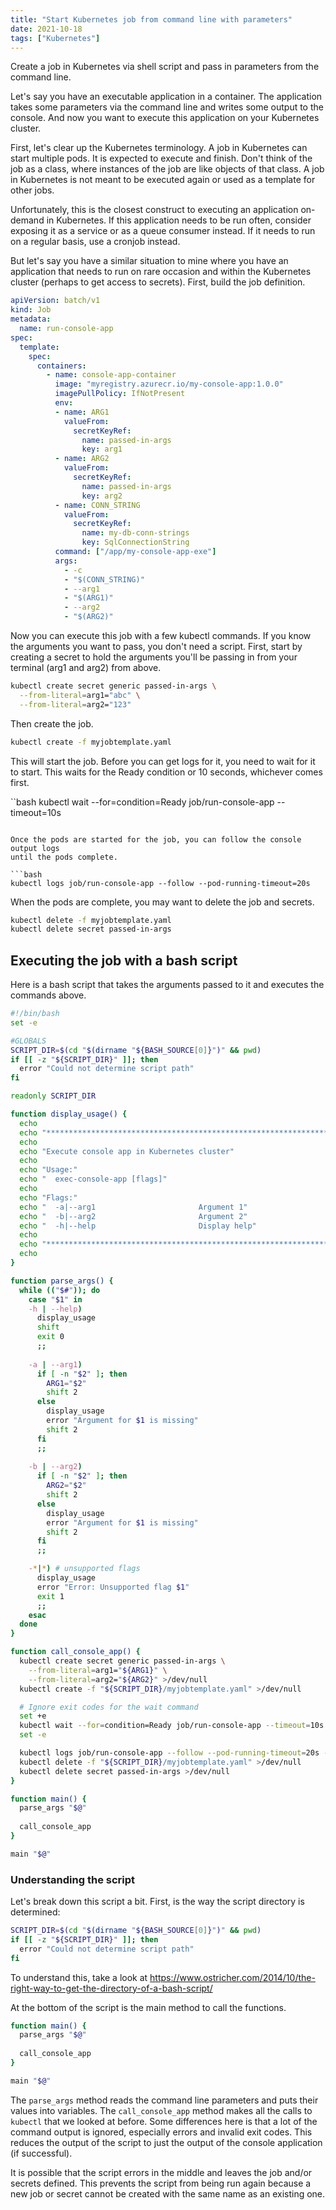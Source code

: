 ```yaml
---
title: "Start Kubernetes job from command line with parameters"
date: 2021-10-18
tags: ["Kubernetes"]
---
```


Create a job in Kubernetes via shell script and pass in parameters from the
command line.

<!--more-->

Let's say you have an executable application in a container. The application
takes some parameters via the command line and writes some output to the
console. And now you want to execute this application on your Kubernetes
cluster.

First, let's clear up the Kubernetes terminology. A job in Kubernetes can
start multiple pods. It is expected to execute and finish. Don't think of the
job as a class, where instances of the job are like objects of that class. A
job in Kubernetes is not meant to be executed again or used as a template for
other jobs. 

Unfortunately, this is the closest construct to executing an application
on-demand in Kubernetes. If this application needs to be run often, consider
exposing it as a service or as a queue consumer instead. If it needs to run on
a regular basis, use a cronjob instead.

But let's say you have a similar situation to mine where you have an
application that needs to run on rare occasion and within the Kubernetes
cluster (perhaps to get access to secrets). First, build the job definition.

```yaml
apiVersion: batch/v1
kind: Job
metadata:
  name: run-console-app
spec:
  template:
    spec:
      containers:
        - name: console-app-container
          image: "myregistry.azurecr.io/my-console-app:1.0.0"
          imagePullPolicy: IfNotPresent
          env:
          - name: ARG1
            valueFrom:
              secretKeyRef:
                name: passed-in-args
                key: arg1
          - name: ARG2
            valueFrom:
              secretKeyRef:
                name: passed-in-args
                key: arg2
          - name: CONN_STRING
            valueFrom:
              secretKeyRef:
                name: my-db-conn-strings
                key: SqlConnectionString
          command: ["/app/my-console-app-exe"]
          args:
            - -c 
            - "$(CONN_STRING)"
            - --arg1 
            - "$(ARG1)"
            - --arg2 
            - "$(ARG2)"
```

Now you can execute this job with a few kubectl commands. If you know the
arguments you want to pass, you don't need a script. First, start by creating
a secret to hold the arguments you'll be passing in from your terminal
(arg1 and arg2) from above.

```bash
kubectl create secret generic passed-in-args \
  --from-literal=arg1="abc" \
  --from-literal=arg2="123"
```

Then create the job.

```bash
kubectl create -f myjobtemplate.yaml
```

This will start the job. Before you can get logs for it, you need to wait for
it to start. This waits for the Ready condition or 10 seconds, whichever comes
first.

``bash
kubectl wait --for=condition=Ready job/run-console-app --timeout=10s
```

Once the pods are started for the job, you can follow the console output logs
until the pods complete.

```bash
kubectl logs job/run-console-app --follow --pod-running-timeout=20s
```

When the pods are complete, you may want to delete the job and secrets.

```bash
kubectl delete -f myjobtemplate.yaml
kubectl delete secret passed-in-args
```

## Executing the job with a bash script

Here is a bash script that takes the arguments passed to it and executes the
commands above.

```bash
#!/bin/bash
set -e

#GLOBALS
SCRIPT_DIR=$(cd "$(dirname "${BASH_SOURCE[0]}")" && pwd)
if [[ -z "${SCRIPT_DIR}" ]]; then
  error "Could not determine script path"
fi

readonly SCRIPT_DIR

function display_usage() {
  echo
  echo "********************************************************************************"
  echo
  echo "Execute console app in Kubernetes cluster"
  echo 
  echo "Usage:"
  echo "  exec-console-app [flags]"
  echo 
  echo "Flags:"
  echo "  -a|--arg1                       Argument 1"
  echo "  -b|--arg2                       Argument 2"
  echo "  -h|--help                       Display help"
  echo 
  echo "********************************************************************************"
  echo
}

function parse_args() {
  while (("$#")); do
    case "$1" in
    -h | --help)
      display_usage
      shift
      exit 0
      ;;
    
    -a | --arg1)
      if [ -n "$2" ]; then
        ARG1="$2"
        shift 2
      else
        display_usage
        error "Argument for $1 is missing"
        shift 2
      fi
      ;;
    
    -b | --arg2)
      if [ -n "$2" ]; then
        ARG2="$2"
        shift 2
      else
        display_usage
        error "Argument for $1 is missing"
        shift 2
      fi
      ;;

    -*|*) # unsupported flags
      display_usage
      error "Error: Unsupported flag $1"
      exit 1
      ;;
    esac
  done
}

function call_console_app() {
  kubectl create secret generic passed-in-args \
    --from-literal=arg1="${ARG1}" \
    --from-literal=arg2="${ARG2}" >/dev/null
  kubectl create -f "${SCRIPT_DIR}/myjobtemplate.yaml" >/dev/null

  # Ignore exit codes for the wait command
  set +e
  kubectl wait --for=condition=Ready job/run-console-app --timeout=10s 2>/dev/null
  set -e

  kubectl logs job/run-console-app --follow --pod-running-timeout=20s --ignore-errors=true
  kubectl delete -f "${SCRIPT_DIR}/myjobtemplate.yaml" >/dev/null
  kubectl delete secret passed-in-args >/dev/null
}

function main() {
  parse_args "$@"
  
  call_console_app
}

main "$@"
```

### Understanding the script

Let's break down this script a bit. First, is the way the script directory is
determined:

```bash
SCRIPT_DIR=$(cd "$(dirname "${BASH_SOURCE[0]}")" && pwd)
if [[ -z "${SCRIPT_DIR}" ]]; then
  error "Could not determine script path"
fi
```

To understand this, take a look at
https://www.ostricher.com/2014/10/the-right-way-to-get-the-directory-of-a-bash-script/

At the bottom of the script is the main method to call the functions.

```bash
function main() {
  parse_args "$@"
  
  call_console_app
}

main "$@"
```

The `parse_args` method reads the command line parameters and puts their values
into variables. The `call_console_app` method makes all the calls to `kubectl`
that we looked at before. Some differences here is that a lot of the command
output is ignored, especially errors and invalid exit codes. This reduces the
output of the script to just the output of the console application (if
successful).

It is possible that the script errors in the middle and leaves the job and/or
secrets defined. This prevents the script from being run again because a new
job or secret cannot be created with the same name as an existing one.
